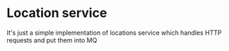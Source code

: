 # Location service


It's just a simple implementation of locations service which handles HTTP requests and put them into MQ